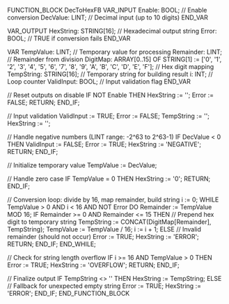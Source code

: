 FUNCTION_BLOCK DecToHexFB
VAR_INPUT
    Enable: BOOL;           // Enable conversion
    DecValue: LINT;         // Decimal input (up to 10 digits)
END_VAR

VAR_OUTPUT
    HexString: STRING[16];   // Hexadecimal output string
    Error: BOOL;            // TRUE if conversion fails
END_VAR

VAR
    TempValue: LINT;        // Temporary value for processing
    Remainder: LINT;        // Remainder from division
    DigitMap: ARRAY[0..15] OF STRING[1] := ['0', '1', '2', '3', '4', '5', '6', '7', 
                                            '8', '9', 'A', 'B', 'C', 'D', 'E', 'F']; // Hex digit mapping
    TempString: STRING[16]; // Temporary string for building result
    i: INT;                 // Loop counter
    ValidInput: BOOL;       // Input validation flag
END_VAR

// Reset outputs on disable
IF NOT Enable THEN
    HexString := '';
    Error := FALSE;
    RETURN;
END_IF;

// Input validation
ValidInput := TRUE;
Error := FALSE;
TempString := '';
HexString := '';

// Handle negative numbers (LINT range: -2^63 to 2^63-1)
IF DecValue < 0 THEN
    ValidInput := FALSE;
    Error := TRUE;
    HexString := 'NEGATIVE';
    RETURN;
END_IF;

// Initialize temporary value
TempValue := DecValue;

// Handle zero case
IF TempValue = 0 THEN
    HexString := '0';
    RETURN;
END_IF;

// Conversion loop: divide by 16, map remainder, build string
i := 0;
WHILE TempValue > 0 AND i < 16 AND NOT Error DO
    Remainder := TempValue MOD 16;
    IF Remainder >= 0 AND Remainder <= 15 THEN
        // Prepend hex digit to temporary string
        TempString := CONCAT(DigitMap[Remainder], TempString);
        TempValue := TempValue / 16;
        i := i + 1;
    ELSE
        // Invalid remainder (should not occur)
        Error := TRUE;
        HexString := 'ERROR';
        RETURN;
    END_IF;
END_WHILE;

// Check for string length overflow
IF i >= 16 AND TempValue > 0 THEN
    Error := TRUE;
    HexString := 'OVERFLOW';
    RETURN;
END_IF;

// Finalize output
IF TempString <> '' THEN
    HexString := TempString;
ELSE
    // Fallback for unexpected empty string
    Error := TRUE;
    HexString := 'ERROR';
END_IF;
END_FUNCTION_BLOCK
